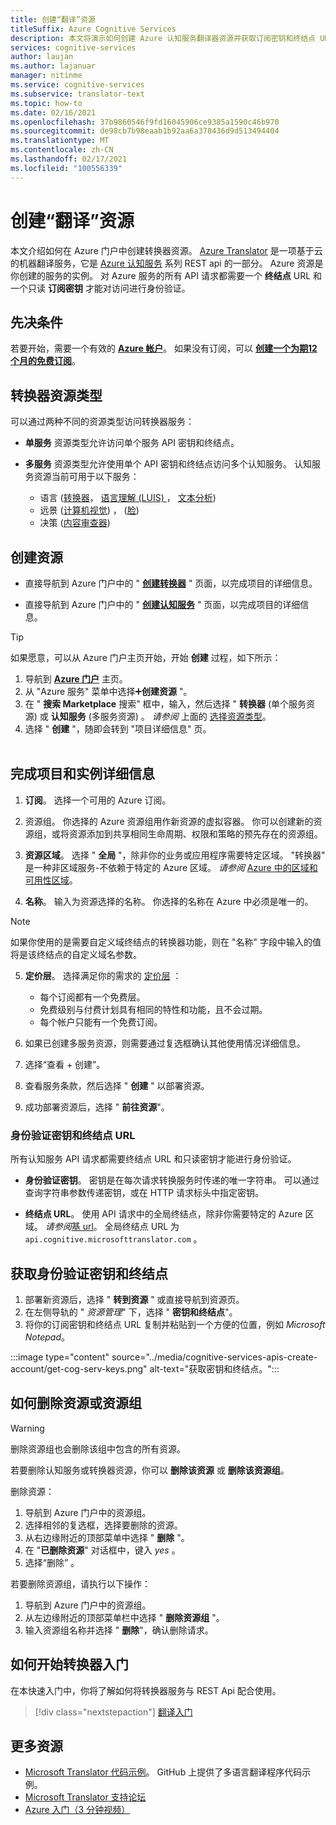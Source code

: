 ```yaml
---
title: 创建“翻译”资源
titleSuffix: Azure Cognitive Services
description: 本文将演示如何创建 Azure 认知服务翻译器资源并获取订阅密钥和终结点 URL。
services: cognitive-services
author: laujan
ms.author: lajanuar
manager: nitinme
ms.service: cognitive-services
ms.subservice: translator-text
ms.topic: how-to
ms.date: 02/16/2021
ms.openlocfilehash: 37b9860546f9fd16045906ce9385a1590c46b970
ms.sourcegitcommit: de98cb7b98eaab1b92aa6a378436d9d513494404
ms.translationtype: MT
ms.contentlocale: zh-CN
ms.lasthandoff: 02/17/2021
ms.locfileid: "100556339"
---
```

# <a name="create-a-translator-resource"></a>创建“翻译”资源

本文介绍如何在 Azure 门户中创建转换器资源。 [Azure Translator](translator-info-overview.md) 是一项基于云的机器翻译服务，它是 [Azure 认知服务](../what-are-cognitive-services.md) 系列 REST api 的一部分。 Azure 资源是你创建的服务的实例。 对 Azure 服务的所有 API 请求都需要一个 **终结点** URL 和一个只读 **订阅密钥** 才能对访问进行身份验证。

## <a name="prerequisites"></a>先决条件

若要开始，需要一个有效的 [**Azure 帐户**](https://azure.microsoft.com/free/cognitive-services/)。  如果没有订阅，可以 [**创建一个为期12个月的免费订阅**](https://azure.microsoft.com/free/)。

## <a name="translator-resource-types"></a>转换器资源类型

可以通过两种不同的资源类型访问转换器服务：

* **单服务** 资源类型允许访问单个服务 API 密钥和终结点。  

* **多服务** 资源类型允许使用单个 API 密钥和终结点访问多个认知服务。 认知服务资源当前可用于以下服务：
  * 语言 ([转换器](../translator/translator-info-overview.md)， [语言理解 (LUIS) ](../luis/what-is-luis.md)， [文本分析](../text-analytics/overview.md))   
  * 远景 ([计算机视觉](../computer-vision/overview.md)) ， ([脸](../face/overview.md))   
  * 决策 ([内容审查器](../content-moderator/overview.md))   

## <a name="create-your-resource"></a>创建资源

* 直接导航到 Azure 门户中的 " [**创建转换器**](https://ms.portal.azure.com/#create/Microsoft.CognitiveServicesTextTranslation) " 页面，以完成项目的详细信息。

* 直接导航到 Azure 门户中的 " [**创建认知服务**](https://ms.portal.azure.com/#create/Microsoft.CognitiveServicesAllInOne) " 页面，以完成项目的详细信息。

>[!TIP]
>如果愿意，可以从 Azure 门户主页开始，开始 **创建** 过程，如下所示：
>
> 1. 导航到 [**Azure 门户**](https://ms.portal.azure.com/#home) 主页。
> 1. 从 "Azure 服务" 菜单中选择➕**创建资源**  "。
>1. 在 " **搜索 Marketplace** 搜索" 框中，输入，然后选择 " **转换器** (单个服务资源) 或 **认知服务** (多服务资源) 。  *请参阅* 上面的 [选择资源类型](#create-your-resource)。
> 1. 选择 " **创建** "，随即会转到 "项目详细信息" 页。
><br/><br/>

## <a name="complete-your-project-and-instance-details"></a>完成项目和实例详细信息

1. **订阅**。 选择一个可用的 Azure 订阅。

1. 资源组。 你选择的 Azure 资源组用作新资源的虚拟容器。 你可以创建新的资源组，或将资源添加到共享相同生命周期、权限和策略的预先存在的资源组。

1. **资源区域**。 选择 " **全局** "，除非你的业务或应用程序需要特定区域。 "转换器" 是一种非区域服务-不依赖于特定的 Azure 区域。 *请参阅* [Azure 中的区域和可用性区域](/azure/availability-zones/az-overview)。

1. **名称**。 输入为资源选择的名称。 你选择的名称在 Azure 中必须是唯一的。

> [!NOTE]
> 如果你使用的是需要自定义域终结点的转换器功能，则在 "名称" 字段中输入的值将是该终结点的自定义域名参数。

5. **定价层**。 选择满足你的需求的 [定价层](https://azure.microsoft.com/pricing/details/cognitive-services/translator) ：

   * 每个订阅都有一个免费层。
   * 免费级别与付费计划具有相同的特性和功能，且不会过期。
   * 每个帐户只能有一个免费订阅。</li></ul>

1. 如果已创建多服务资源，则需要通过复选框确认其他使用情况详细信息。

1. 选择“查看 + 创建”。

1. 查看服务条款，然后选择 " **创建** " 以部署资源。

1. 成功部署资源后，选择 " **前往资源**"。

### <a name="authentication-keys-and-endpoint-url"></a>身份验证密钥和终结点 URL

所有认知服务 API 请求都需要终结点 URL 和只读密钥才能进行身份验证。

* **身份验证密钥**。 密钥是在每次请求转换服务时传递的唯一字符串。 可以通过查询字符串参数传递密钥，或在 HTTP 请求标头中指定密钥。

* **终结点 URL**。 使用 API 请求中的全局终结点，除非你需要特定的 Azure 区域。 *请参阅*[基 url](reference/v3-0-reference.md#base-urls)。 全局终结点 URL 为 `api.cognitive.microsofttranslator.com` 。

## <a name="get-your-authentication-keys-and-endpoint"></a>获取身份验证密钥和终结点

1. 部署新资源后，选择 " **转到资源** " 或直接导航到资源页。
1. 在左侧导轨的 " *资源管理*" 下，选择 " **密钥和终结点**"。
1. 将你的订阅密钥和终结点 URL 复制并粘贴到一个方便的位置，例如 *Microsoft Notepad*。

:::image type="content" source="../media/cognitive-services-apis-create-account/get-cog-serv-keys.png" alt-text="获取密钥和终结点。":::

## <a name="how-to-delete-a--resource-or-resource-group"></a>如何删除资源或资源组

> [!Warning]
> 删除资源组也会删除该组中包含的所有资源。

若要删除认知服务或转换器资源，你可以 **删除该资源** 或 **删除该资源组**。

删除资源：

1. 导航到 Azure 门户中的资源组。
1. 选择相邻的复选框，选择要删除的资源。
1. 从右边缘附近的顶部菜单中选择 " **删除** "。
1. 在 "**已删除资源**" 对话框中，键入 *yes* 。
1. 选择“删除” 。

若要删除资源组，请执行以下操作：

1. 导航到 Azure 门户中的资源组。
1. 从左边缘附近的顶部菜单栏中选择 " **删除资源组** "。
1. 输入资源组名称并选择 " **删除**"，确认删除请求。

## <a name="how-to-get-started-with-translator"></a>如何开始转换器入门

在本快速入门中，你将了解如何将转换器服务与 REST Api 配合使用。

> [!div class="nextstepaction"]
> [翻译入门](quickstart-translator.md)

## <a name="more-resources"></a>更多资源

* [Microsoft Translator 代码示例](https://github.com/MicrosoftTranslator)。  GitHub 上提供了多语言翻译程序代码示例。
* [Microsoft Translator 支持论坛](https://www.aka.ms/TranslatorForum)
* [Azure 入门（3 分钟视频）](https://azure.microsoft.com/get-started/?b=16.24)
